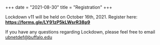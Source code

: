+++
date = "2021-08-30"
title = "Registration"
+++

Lockdown v11 will be held on October 16th, 2021. Register here: **https://forms.gle/LY91zP5kLWsrR38p9**


If you have any questions regarding Lockdown, please feel free to email [ubnetdef@buffalo.edu](mailto:ubnetdef@buffalo.edu)
